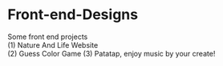 # Front-end-Designs
Some front end projects
<br>(1) Nature And Life Website</br>
(2) Guess Color Game
(3) Patatap, enjoy music by your create! 
